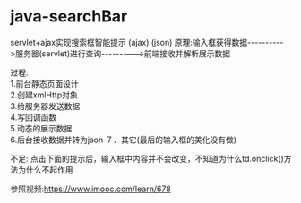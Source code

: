 # java-searchBar
servlet+ajax实现搜索框智能提示
                 (ajax)                          (json)
原理:输入框获得数据---------->服务器(servlet)进行查询--------->前端接收并解析展示数据

过程:<br/>
     1.前台静态页面设计<br/>
     2.创建xmlHttp对象<br/>
     3.给服务器发送数据<br/>
     4.写回调函数<br/>
     5.动态的展示数据<br/>
     6.后台接收数据并转为json
     ７．其它(最后的输入框的美化没有做)
     
 不足: 点击下面的提示后，输入框中内容并不会改变，不知道为什么td.onclick()方法为什么不起作用
 
 参照视频:https://www.imooc.com/learn/678

